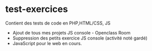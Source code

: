 # test-exercices

Contient des tests de code en PHP,HTML/CSS, JS

- Ajout de tous mes projets JS console - Openclass Room
- Suppression des petits exercice JS console (activité noté gardé)
- JavaScript pour le web en cours.
